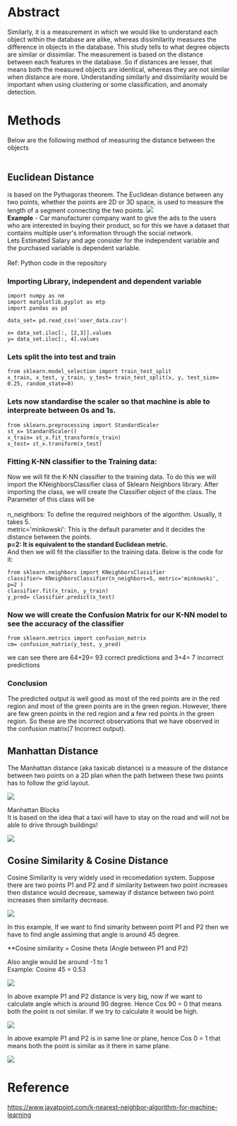 # Abstract
Similarly, it is a measurement in which we would like to understand each object within the database are alike, whereas dissimilarity measures the difference in objects in the database. This study tells to what degree objects are similar or dissimilar. The measurement is based on the distance between each features in the database. So if distances are lesser, that means both the measured objects are identical, whereas they are not similar when distance are more. Understanding similarly and dissimilarity would be important when using clustering or some classification, and anomaly detection.

# Methods
Below are the following method of measuring the distance between the objects  <br /> <br /> 
## **Euclidean Distance** 
is based on the Pythagoras theorem. The Euclidean distance between any two points, whether the points are 2D or 3D space, is used to measure the length of a segment connecting the two points. 
![](https://github.com/Pramodgopinathan/similarity-dissimilarity/blob/856ae39167d7dcd62a7ac4f68e77b4501e93cb1d/Euclidean_Distance.png) <br/>
**Example** - Car manufacturer company want to give the ads to the users who are interested in buying their product, so for this we have a dataset that contains multiple user's information through the social network. <br/>
Lets Estimated Salary and age consider for the independent variable and the purchased variable is dependent variable. <br/><br/>
Ref: Python code in the repository

### Importing Library, independent and dependent variable
```python:
import numpy as nm  
import matplotlib.pyplot as mtp  
import pandas as pd

data_set= pd.read_csv('user_data.csv')  

x= data_set.iloc[:, [2,3]].values  
y= data_set.iloc[:, 4].values  
```
### Lets split the into test and train
```python:
from sklearn.model_selection import train_test_split  
x_train, x_test, y_train, y_test= train_test_split(x, y, test_size= 0.25, random_state=0)  
```
### Lets now standardise the scaler so that machine is able to interpreate between 0s and 1s.
```python:
from sklearn.preprocessing import StandardScaler    
st_x= StandardScaler()    
x_train= st_x.fit_transform(x_train)    
x_test= st_x.transform(x_test)  
```
### Fitting K-NN classifier to the Training data:
Now we will fit the K-NN classifier to the training data. To do this we will import the KNeighborsClassifier class of Sklearn Neighbors library. After importing the class, we will create the Classifier object of the class. The Parameter of this class will be <br /> <br /> 
n_neighbors: To define the required neighbors of the algorithm. Usually, it takes 5. <br />
metric='minkowski': This is the default parameter and it decides the distance between the points. <br />
**p=2: It is equivalent to the standard Euclidean metric.** <br />
And then we will fit the classifier to the training data. Below is the code for it: <br />
```python:
from sklearn.neighbors import KNeighborsClassifier  
classifier= KNeighborsClassifier(n_neighbors=5, metric='minkowski', p=2 )  
classifier.fit(x_train, y_train)  
y_pred= classifier.predict(x_test)  
```
### Now we will create the Confusion Matrix for our K-NN model to see the accuracy of the classifier
```python:
from sklearn.metrics import confusion_matrix  
cm= confusion_matrix(y_test, y_pred)  
```
we can see there are 64+29= 93 correct predictions and 3+4= 7 incorrect predictions <br />
### Conclusion 
The predicted output is well good as most of the red points are in the red region and most of the green points are in the green region. However, there are few green points in the red region and a few red points in the green region. So these are the incorrect observations that we have observed in the confusion matrix(7 Incorrect output).

## **Manhattan Distance**
The Manhattan distance (aka taxicab distance) is a measure of the distance between two points on a 2D plan when the path between these two points has to follow the grid layout. 

![](https://github.com/Pramodgopinathan/similarity-dissimilarity/blob/fdcc765727710238fa2a5215ab26683ad70dd41f/Manhattan%20Distance.png)

Manhattan Blocks <br />
It is based on the idea that a taxi will have to stay on the road and will not be able to drive through buildings!

![](https://github.com/Pramodgopinathan/similarity-dissimilarity/blob/fd4704e7353921d70bfa190fe9f8fc3b9913a9e8/Manhattan%20Distance%20-%20Block.png)

## **Cosine Similarity & Cosine Distance**
Cosine Similarity is very widely used in recomedation system. 
Suppose there are two points P1 and P2 and if similarity between two point increases then distance would decrease, sameway if distance between two point increases then similarity decrease.

![](https://github.com/Pramodgopinathan/similarity-dissimilarity/blob/62f7e84d862078852ea813679e71b8dad84f82f4/Cosine%20Similarity%20Part%201.png)

In this example, If we want to find simarity between point P1 and P2 then we have to find angle assiming that angle is around 45 degree. <br />

**Cosine similarity = Cosine theta (Angle between P1 and P2)

Also angle would be around -1 to 1 <br />
Example: Cosine 45 = 0.53


![](https://github.com/Pramodgopinathan/similarity-dissimilarity/blob/62f7e84d862078852ea813679e71b8dad84f82f4/Cosine%20Similarity%20Part%202.png)

In above example P1 and P2 distance is very big, now if we want to calculate angle which is around 90 degree. Hence Cos 90 = 0 that means both the point is not similar. If we try to calculate it would be high. 

![](https://github.com/Pramodgopinathan/similarity-dissimilarity/blob/62f7e84d862078852ea813679e71b8dad84f82f4/Cosine%20Similarity%20Part%203.png)

In above example P1 and P2 is in same line or plane, hence Cos 0 = 1 that means both the point is similar as it there in same plane.

![](https://github.com/Pramodgopinathan/similarity-dissimilarity/blob/62f7e84d862078852ea813679e71b8dad84f82f4/Cosine%20Similarity%20Part%204.png)

# Reference
https://www.javatpoint.com/k-nearest-neighbor-algorithm-for-machine-learning

